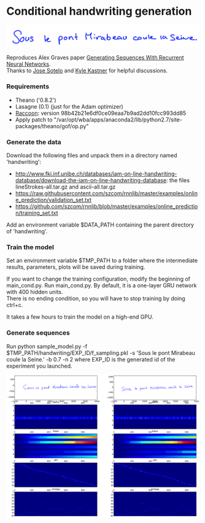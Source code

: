 # Conditional handwriting generation

![img](https://raw.githubusercontent.com/adbrebs/handwriting/master/sous_le_pont_Mirabeau.png?token=AGnjokequVSx2LtbQW_UcGMmqoNg9kzHks5XGAtMwA%3D%3D "Guillaume Apollinaire")

Reproduces Alex Graves paper [Generating Sequences With Recurrent Neural Networks](http://arxiv.org/abs/1308.0850).  
Thanks to [Jose Sotelo](https://github.com/sotelo/) and [Kyle Kastner](https://github.com/kastnerkyle) for helpful discussions.

### Requirements

- Theano ('0.8.2')
- Lasagne (0.1) (just for the Adam optimizer)
- [Raccoon](https://github.com/adbrebs/raccoon): version 98b42b21e6df0ce09eaa7b9ad2dd10fcc993dd85
- Apply patch to "/var/opt/wba/apps/anaconda2/lib/python2.7/site-packages/theano/gof/op.py"

### Generate the data
Download the following files and unpack them in a directory named 'handwriting':

- http://www.fki.inf.unibe.ch/databases/iam-on-line-handwriting-database/download-the-iam-on-line-handwriting-database: the files lineStrokes-all.tar.gz and ascii-all.tar.gz
- https://raw.githubusercontent.com/szcom/rnnlib/master/examples/online_prediction/validation_set.txt
- https://github.com/szcom/rnnlib/blob/master/examples/online_prediction/training_set.txt

Add an environment variable $DATA_PATH containing the parent directory of 'handwriting'.

### Train the model
Set an environment variable $TMP_PATH to a folder where the intermediate results, parameters, plots will be saved during training.

If you want to change the training configuration, modify the beginning of main_cond.py.
Run main_cond.py. By default, it is a one-layer GRU network with 400 hidden units.  
There is no ending condition, so you will have to stop training by doing ctrl+c.

It takes a few hours to train the model on a high-end GPU.

### Generate sequences
Run
python sample_model.py -f $TMP_PATH/handwriting/EXP_ID/f_sampling.pkl -s 'Sous le pont Mirabeau coule la Seine.' -b 0.7 -n 2
where EXP_ID is the generated id of the experiment you launched.

![img](https://raw.githubusercontent.com/adbrebs/handwriting/master/sous_le_pont_Mirabeau_2.png "Guillaume Apollinaire")
